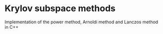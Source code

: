 # Krylov subspace methods
Implementation of the power method, Arnoldi method and Lanczos method in C++
